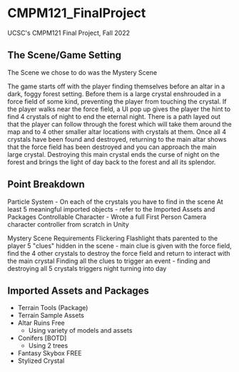 # CMPM121_FinalProject
 UCSC's CMPM121 Final Project, Fall 2022
 
 ## The Scene/Game Setting
 The Scene we chose to do was the Mystery Scene
 
 The game starts off with the player finding themselves before an altar in a dark, foggy forest setting.  Before them is a large crystal enshrouded in a force field of some kind, preventing the player from touching the crystal.  If the player walks near the force field, a UI pop up gives the player the hint to find 4 crystals of night to end the eternal night.  There is a path layed out that the player can follow through the forest which will take them around the map and to 4 other smaller altar locations with crystals at them.  Once all 4 crystals have been found and destroyed, returning to the main altar shows that the force field has been destroyed and you can approach the main large crystal.  Destroying this main crystal ends the curse of night on the forest and brings the light of day back to the forest and all its splendor.
 
 ## Point Breakdown
 Particle System - On each of the crystals you have to find in the scene
 At least 5 meaningful imported objects - refer to the Imported Assets and Packages
 Controllable Character - Wrote a full First Person Camera character controller from scratch in Unity
 
 Mystery Scene Requirements
 Flickering Flashlight thats parented to the player
 5 "clues" hidden in the scene - main clue is given with the force field, find the 4 other crystals to destroy the force field and return to interact with the main crystal
 Finding all the clues to trigger an event - finding and destroying all 5 crystals triggers night turning into day

 ## Imported Assets and Packages
 - Terrain Tools (Package)
 - Terrain Sample Assets
 - Altar Ruins Free
    - Using variety of models and assets
 - Conifers [BOTD]
    - Using 2 trees
 - Fantasy Skybox FREE
 - Stylized Crystal
